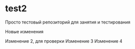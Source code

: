 # test2
Просто тестовый репозиторий для занятия и тестирования

Новые изменения

Изменение 2, для проверки
Изменение 3
Изменение 4